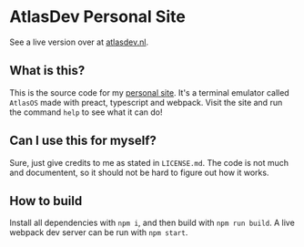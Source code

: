 # AtlasDev Personal Site
See a live version over at [atlasdev.nl](https://atlasdev.nl).

## What is this?
This is the source code for my [personal site](https://atlasdev.nl). It's a terminal emulator called `AtlasOS` made with preact, typescript and webpack. Visit the site and run the command `help` to see what it can do!

## Can I use this for myself?
Sure, just give credits to me as stated in `LICENSE.md`. The code is not much and documentent, so it should not be hard to figure out how it works.

## How to build
Install all dependencies with `npm i`, and then build with `npm run build`. A live webpack dev server can be run with `npm start`.

